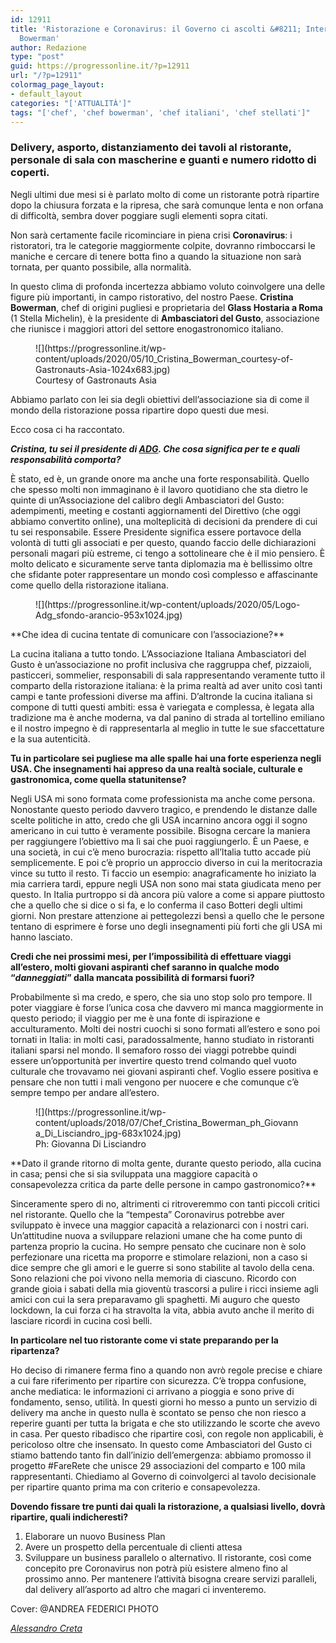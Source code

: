 ```yaml
---
id: 12911
title: 'Ristorazione e Coronavirus: il Governo ci ascolti &#8211; Intervista a Cristina
  Bowerman'
author: Redazione
type: "post"
guid: https://progressonline.it/?p=12911
url: "/?p=12911"
colormag_page_layout:
- default_layout
categories: "['ATTUALITÀ']"
tags: "['chef', 'chef bowerman', 'chef italiani', 'chef stellati']"
---
```


### Delivery, asporto, distanziamento dei tavoli al ristorante, personale di sala con mascherine e guanti e numero ridotto di coperti. 

Negli ultimi due mesi si è parlato molto di come un ristorante potrà ripartire dopo la chiusura forzata e la ripresa, che sarà comunque lenta e non orfana di difficoltà, sembra dover poggiare sugli elementi sopra citati.

Non sarà certamente facile ricominciare in piena crisi **Coronavirus**: i ristoratori, tra le categorie maggiormente colpite, dovranno rimboccarsi le maniche e cercare di tenere botta fino a quando la situazione non sarà tornata, per quanto possibile, alla normalità.

In questo clima di profonda incertezza abbiamo voluto coinvolgere una delle figure più importanti, in campo ristorativo, del nostro Paese. **Cristina Bowerman**, chef di origini pugliesi e proprietaria del **Glass Hostaria a Roma** (1 Stella Michelin), è la presidente di **Ambasciatori del Gusto**, associazione che riunisce i maggiori attori del settore enogastronomico italiano.

<div class="wp-block-image"><figure class="aligncenter size-large is-resized">![](https://progressonline.it/wp-content/uploads/2020/05/10_Cristina_Bowerman_courtesy-of-Gastronauts-Asia-1024x683.jpg)<figcaption>Courtesy of Gastronauts Asia</figcaption></figure></div>Abbiamo parlato con lei sia degli obiettivi dell’associazione sia di come il mondo della ristorazione possa ripartire dopo questi due mesi.

Ecco cosa ci ha raccontato.

***Cristina, tu sei il presidente di [ADG](https://www.ambasciatoridelgusto.it/). Che cosa significa per te e quali responsabilità comporta?***

È stato, ed è, un grande onore ma anche una forte responsabilità. Quello che spesso molti non immaginano è il lavoro quotidiano che sta dietro le quinte di un’Associazione del calibro degli Ambasciatori del Gusto: adempimenti, meeting e costanti aggiornamenti del Direttivo (che oggi abbiamo convertito online), una molteplicità di decisioni da prendere di cui tu sei responsabile. Essere Presidente significa essere portavoce della volontà di tutti gli associati e per questo, quando faccio delle dichiarazioni personali magari più estreme, ci tengo a sottolineare che è il mio pensiero. È molto delicato e sicuramente serve tanta diplomazia ma è bellissimo oltre che sfidante poter rappresentare un mondo così complesso e affascinante come quello della ristorazione italiana.

<div class="wp-block-image"><figure class="alignright size-large is-resized">![](https://progressonline.it/wp-content/uploads/2020/05/Logo-Adg_sfondo-arancio-953x1024.jpg)</figure></div>**Che idea di cucina tentate di comunicare con l’associazione?**

La cucina italiana a tutto tondo. L’Associazione Italiana Ambasciatori del Gusto è un’associazione no profit inclusiva che raggruppa chef, pizzaioli, pasticceri, sommelier, responsabili di sala rappresentando veramente tutto il comparto della ristorazione italiana: è la prima realtà ad aver unito così tanti campi e tante professioni diverse ma affini. D’altronde la cucina italiana si compone di tutti questi ambiti: essa è variegata e complessa, è legata alla tradizione ma è anche moderna, va dal panino di strada al tortellino emiliano e il nostro impegno è di rappresentarla al meglio in tutte le sue sfaccettature e la sua autenticità.

**Tu in particolare sei pugliese ma alle spalle hai una forte esperienza negli USA. Che insegnamenti hai appreso da una realtà sociale, culturale e gastronomica, come quella statunitense?**

Negli USA mi sono formata come professionista ma anche come persona. Nonostante questo periodo davvero tragico, e prendendo le distanze dalle scelte politiche in atto, credo che gli USA incarnino ancora oggi il sogno americano in cui tutto è veramente possibile. Bisogna cercare la maniera per raggiungere l’obiettivo ma lì sai che puoi raggiungerlo. È un Paese, e una società, in cui c’è meno burocrazia: rispetto all’Italia tutto accade più semplicemente. E poi c’è proprio un approccio diverso in cui la meritocrazia vince su tutto il resto. Ti faccio un esempio: anagraficamente ho iniziato la mia carriera tardi, eppure negli USA non sono mai stata giudicata meno per questo. In Italia purtroppo si dà ancora più valore a come si appare piuttosto che a quello che si dice o si fa, e lo conferma il caso Botteri degli ultimi giorni. Non prestare attenzione ai pettegolezzi bensì a quello che le persone tentano di esprimere è forse uno degli insegnamenti più forti che gli USA mi hanno lasciato.

**Credi che nei prossimi mesi, per l’impossibilità di effettuare viaggi all’estero, molti giovani aspiranti chef saranno in qualche modo “*danneggiati*” dalla mancata possibilità di formarsi fuori?**

Probabilmente sì ma credo, e spero, che sia uno stop solo pro tempore. Il poter viaggiare è forse l’unica cosa che davvero mi manca maggiormente in questo periodo; il viaggio per me è una fonte di ispirazione e acculturamento. Molti dei nostri cuochi si sono formati all’estero e sono poi tornati in Italia: in molti casi, paradossalmente, hanno studiato in ristoranti italiani sparsi nel mondo. Il semaforo rosso dei viaggi potrebbe quindi essere un’opportunità per invertire questo trend colmando quel vuoto culturale che trovavamo nei giovani aspiranti chef. Voglio essere positiva e pensare che non tutti i mali vengono per nuocere e che comunque c’è sempre tempo per andare all’estero.

<div class="wp-block-image"><figure class="alignleft size-large is-resized">![](https://progressonline.it/wp-content/uploads/2018/07/Chef_Cristina_Bowerman_ph_Giovanna_Di_Lisciandro_jpg-683x1024.jpg)<figcaption>Ph: Giovanna Di Lisciandro</figcaption></figure></div>**Dato il grande ritorno di molta gente, durante questo periodo, alla cucina in casa; pensi che si sia sviluppata una maggiore capacità o consapevolezza critica da parte delle persone in campo gastronomico?**

Sinceramente spero di no, altrimenti ci ritroveremmo con tanti piccoli critici nel ristorante. Quello che la “tempesta” Coronavirus potrebbe aver sviluppato è invece una maggior capacità a relazionarci con i nostri cari. Un’attitudine nuova a sviluppare relazioni umane che ha come punto di partenza proprio la cucina. Ho sempre pensato che cucinare non è solo perfezionare una ricetta ma proporre e stimolare relazioni, non a caso si dice sempre che gli amori e le guerre si sono stabilite al tavolo della cena. Sono relazioni che poi vivono nella memoria di ciascuno. Ricordo con grande gioia i sabati della mia gioventù trascorsi a pulire i ricci insieme agli amici con cui la sera preparavamo gli spaghetti. Mi auguro che questo lockdown, la cui forza ci ha stravolta la vita, abbia avuto anche il merito di lasciare ricordi in cucina così belli.

**In particolare nel tuo ristorante come vi state preparando per la ripartenza?**

Ho deciso di rimanere ferma fino a quando non avrò regole precise e chiare a cui fare riferimento per ripartire con sicurezza. C’è troppa confusione, anche mediatica: le informazioni ci arrivano a pioggia e sono prive di fondamento, senso, utilità. In questi giorni ho messo a punto un servizio di delivery ma anche in questo nulla è scontato se penso che non riesco a reperire guanti per tutta la brigata e che sto utilizzando le scorte che avevo in casa. Per questo ribadisco che ripartire così, con regole non applicabili, è pericoloso oltre che insensato. In questo come Ambasciatori del Gusto ci stiamo battendo tanto fin dall’inizio dell’emergenza: abbiamo promosso il progetto #FareRete che unisce 29 associazioni del comparto e 100 mila rappresentanti. Chiediamo al Governo di coinvolgerci al tavolo decisionale per ripartire quanto prima ma con criterio e consapevolezza.

**Dovendo fissare tre punti dai quali la ristorazione, a qualsiasi livello, dovrà ripartire, quali indicheresti?**

1. Elaborare un nuovo Business Plan
2. Avere un prospetto della percentuale di clienti attesa
3. Sviluppare un business parallelo o alternativo. Il ristorante, così come concepito pre Coronavirus non potrà più esistere almeno fino al prossimo anno. Per mantenere l’attività bisogna creare servizi paralleli, dal delivery all’asporto ad altro che magari ci inventeremo.

Cover: @ANDREA FEDERICI PHOTO

[*Alessandro Creta*](http://aleepepe.com)